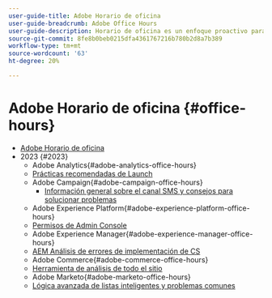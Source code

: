 ```yaml
---
user-guide-title: Adobe Horario de oficina
user-guide-breadcrumb: Adobe Office Hours
user-guide-description: Horario de oficina es un enfoque proactivo para la desviación de casos que ofrece a los clientes seminarios web específicos de la solución.
source-git-commit: 8fe8b0beb0215dfa4361767216b780b2d8a7b389
workflow-type: tm+mt
source-wordcount: '63'
ht-degree: 20%

---
```



# Adobe Horario de oficina {#office-hours}

+ [Adobe Horario de oficina](overview.md)
+ 2023 {#2023}
   + Adobe Analytics{#adobe-analytics-office-hours}
   + [Prácticas recomendadas de Launch](2023/launch-best-practices.md)
   + Adobe Campaign{#adobe-campaign-office-hours}
      + [Información general sobre el canal SMS y consejos para solucionar problemas](2023/ac-sms-channel-overview.md)
   + Adobe Experience Platform{#adobe-experience-platform-office-hours}
   + [Permisos de Admin Console](2023/aep-admin-console-permissions.md)
   + Adobe Experience Manager{#adobe-experience-manager-office-hours}
   + [AEM Análisis de errores de implementación de CS](2023/aem-deployment-failures-analysis.md)
   + Adobe Commerce{#adobe-commerce-office-hours}
   + [Herramienta de análisis de todo el sitio](2023/site-wide-analysis-tool.md)
   + Adobe Marketo{#adobe-marketo-office-hours}
   + [Lógica avanzada de listas inteligentes y problemas comunes](2023/marketo-common-pitfalls.md)